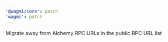 ```yaml
---
'@wagmi/core': patch
'wagmi': patch
---
```


Migrate away from Alchemy RPC URLs in the public RPC URL list
